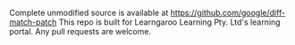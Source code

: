 Complete unmodified source is available at https://github.com/google/diff-match-patch
This repo is built for Learngaroo Learning Pty. Ltd's learning portal.
Any pull requests are welcome.
